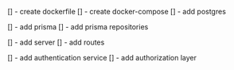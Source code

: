 [] - create dockerfile
[] - create docker-compose
[] - add postgres

[] - add prisma
[] - add prisma repositories

[] - add server
[] - add routes

[] - add authentication service
[] - add authorization layer
